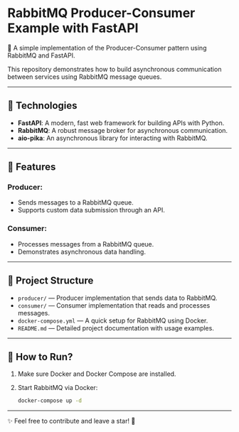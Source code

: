 # RabbitMQ Producer-Consumer Example with FastAPI

🚀 A simple implementation of the Producer-Consumer pattern using RabbitMQ and FastAPI.

This repository demonstrates how to build asynchronous communication between services using RabbitMQ message queues.

---

## 🔧 Technologies

- **FastAPI**: A modern, fast web framework for building APIs with Python.
- **RabbitMQ**: A robust message broker for asynchronous communication.
- **aio-pika**: An asynchronous library for interacting with RabbitMQ.

---

## 📜 Features

### Producer:
- Sends messages to a RabbitMQ queue.
- Supports custom data submission through an API.

### Consumer:
- Processes messages from a RabbitMQ queue.
- Demonstrates asynchronous data handling.

---

## 📂 Project Structure

- `producer/` — Producer implementation that sends data to RabbitMQ.
- `consumer/` — Consumer implementation that reads and processes messages.
- `docker-compose.yml` — A quick setup for RabbitMQ using Docker.
- `README.md` — Detailed project documentation with usage examples.

---

## 🚀 How to Run?

1. Make sure Docker and Docker Compose are installed.
2. Start RabbitMQ via Docker:
   
   ```bash
   docker-compose up -d
   
---

✨ Feel free to contribute and leave a star! 🌟
